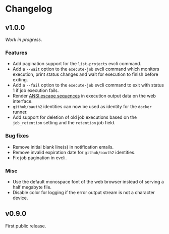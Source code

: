 # Changelog
## v1.0.0
_Work in progress._

### Features
- Add pagination support for the `list-projects` evcli command.
- Add a `--wait` option to the `execute-job` evcli command which monitors
  execution, print status changes and wait for execution to finish before
  exiting.
- Add a `--fail` option to the `execute-job` evcli command to exit with status
  1 if job execution fails.
- Render [ANSI escape
  sequences](https://en.wikipedia.org/wiki/ANSI_escape_code) in execution
  output data on the web interface.
- `github/oauth2` identities can now be used as identity for the `docker`
  runner.
- Add support for deletion of old job executions based on the `job_retention`
  setting and the `retention` job field.

### Bug fixes
- Remove initial blank line(s) in notification emails.
- Remove invalid expiration date for `github/oauth2` identities.
- Fix job pagination in evcli.

### Misc
- Use the default monospace font of the web browser instead of serving a half
  megabyte file.
- Disable color for logging if the error output stream is not a character
  device.

## v0.9.0
First public release.
